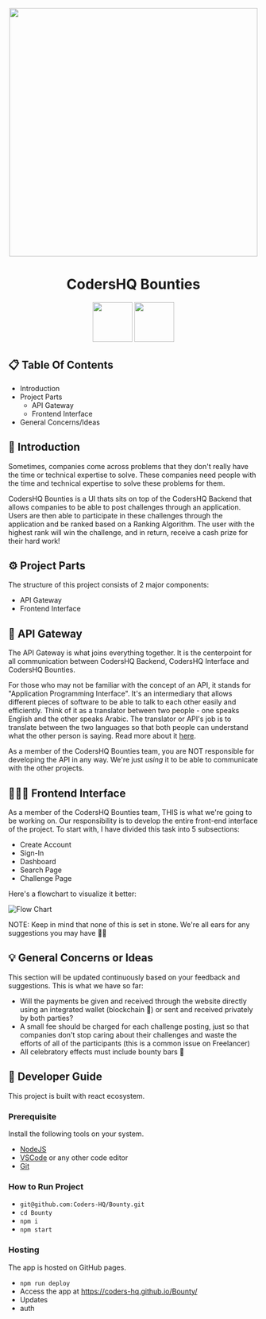 <p align="center">
 <picture>
  <source media="(prefers-color-scheme: dark)" srcset="https://user-images.githubusercontent.com/92259277/191530645-60d8b36b-5f1c-4c03-98e1-d48103db4e49.png">
  <img width="500" src="https://user-images.githubusercontent.com/92259277/190894050-ba6b293d-c3b0-4679-86aa-61622a4dafde.png"/>
 </picture>
 <h1 align="center">CodersHQ Bounties</h1>
</p>

<p align="center">
 <a href="https://github.com/Coders-HQ/Bounty/blob/main/LICENSE.md" target="_blank"><img width="80" src="https://img.shields.io/badge/License-MIT-red.svg"></a>
 <a href="https://discord.gg/CPQHAZrg8b0" target="_blank"><img width="80" src="https://img.shields.io/badge/Discord-%237289DA.svg?style=for-the-badge&logo=discord&logoColor=white"></a>
</p>

## 📋 Table Of Contents

- Introduction
- Project Parts
  - API Gateway
  - Frontend Interface
- General Concerns/Ideas

## 🍫 Introduction

Sometimes, companies come across problems that they don't really have the time or technical expertise to solve. These companies need people with the time and technical expertise to solve these problems for them.

CodersHQ Bounties is a UI thats sits on top of the CodersHQ Backend that allows companies to be able to post challenges through an application. Users are then able to participate in these challenges through the application and be ranked based on a Ranking Algorithm. The user with the highest rank will win the challenge, and in return, receive a cash prize for their hard work!

## ⚙️ Project Parts

The structure of this project consists of 2 major components:

- API Gateway
- Frontend Interface

## 🔗 API Gateway

The API Gateway is what joins everything together. It is the centerpoint for all communication between CodersHQ Backend, CodersHQ Interface and CodersHQ Bounties.

For those who may not be familiar with the concept of an API, it stands for "Application Programming Interface". It's an intermediary that allows different pieces of software to be able to talk to each other easily and efficiently. Think of it as a translator between two people - one speaks English and the other speaks Arabic. The translator or API's job is to translate between the two languages so that both people can understand what the other person is saying. Read more about it [here](https://apimetrics.io/api-knowledge-base/apis-for-dummies/).

As a member of the CodersHQ Bounties team, you are NOT responsible for developing the API in any way. We're just _using_ it to be able to communicate with the other projects.

## 👨🏻‍💻 Frontend Interface

As a member of the CodersHQ Bounties team, THIS is what we're going to be working on. Our responsibility is to develop the entire front-end interface of the project. To start with, I have divided this task into 5 subsections:

- Create Account
- Sign-In
- Dashboard
- Search Page
- Challenge Page

Here's a flowchart to visualize it better:

![Flow Chart](https://user-images.githubusercontent.com/92259277/190863663-111c8895-cbf1-451c-9601-3a171b98490b.png 'Flow Chart')

NOTE: Keep in mind that none of this is set in stone. We're all ears for any suggestions you may have 👂🏻

## 💡 General Concerns or Ideas

This section will be updated continuously based on your feedback and suggestions. This is what we have so far:

- Will the payments be given and received through the website directly using an integrated wallet (blockchain 👀) or sent and received privately by both parties?
- A small fee should be charged for each challenge posting, just so that companies don't stop caring about their challenges and waste the efforts of all of the participants (this is a common issue on Freelancer)
- All celebratory effects must include bounty bars 🍫

## 📃 Developer Guide

This project is built with react ecosystem.

### Prerequisite

Install the following tools on your system.

- [NodeJS](https://nodejs.org/en/download/)
- [VSCode](https://code.visualstudio.com/download) or any other code editor
- [Git](https://git-scm.com/downloads)

### How to Run Project

- `git@github.com:Coders-HQ/Bounty.git`
- `cd Bounty`
- `npm i`
- `npm start`

### Hosting

The app is hosted on GitHub pages.

- `npm run deploy`
- Access the app at https://coders-hq.github.io/Bounty/
- Updates
- auth
